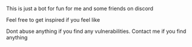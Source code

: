 This is just a bot for fun for me and some friends on discord

Feel free to get inspired if you feel like

Dont abuse anything if you find any vulnerabilities. Contact me if you find anything
